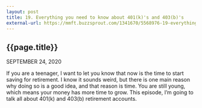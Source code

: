 ```yaml
---
layout: post
title: 19. Everything you need to know about 401(k)'s and 403(b)'s
external-url: https://mmft.buzzsprout.com/1341670/5568976-19-everything-you-need-to-know-about-401-k-s-and-403-b-s
---
```


## {{page.title}}

SEPTEMBER 24, 2020

If you are a teenager, I want to let you know that now is the time to start saving for retirement. I know it sounds weird, but there is one main reason why doing so is a good idea, and that reason is time. You are still young, which means your money has more time to grow. This episode, I’m going to talk all about 401(k) and 403(b) retirement accounts.

<div id="buzzsprout-player-5568976"></div>
<script src="https://www.buzzsprout.com/1341670/5568976-19-everything-you-need-to-know-about-401-k-s-and-403-b-s.js?container_id=buzzsprout-player-5568976&player=small" type="text/javascript" charset="utf-8"></script>

